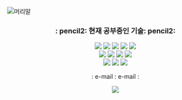 ![머리말](https://캡슐-렌더.vercel.app/api?type=waving&color=timeGradient&height=300§ion=header&text=현%20young&fontColor=balk&fontSize=90)

<h3 align="center">: pencil2: 현재 공부중인 기술: pencil2: </h3>
<p align="center">
 <img src="https://img.shields.io/badge/Python-3776AB?style=flat-square&logo=Python&logoColor=white "/></a>
 <img src="https://img.shields.io/badge/Android-3DDC84?style=flat-square&logo=Android&logoColor=white "/></a>
 <img src="https://img.shields.io/badge/C%2B%2B-00599C?style=flat-square&logo=C++&logoColor=white "/></a>
 <img src="https://img.shields.io/badge/C-A8B9CC?style=flat-square&logo=C&logoColor=white "/></a>
 <img src="https://img.shields.io/badge/JavaScript-F7DF1E?style=flat-square&logo=JavaScript&logoColor=white "/></a>
 <br>
 <img src="https://img.shields.io/badge/Linux-FCC624?style=flat-square&logo=Linux&logoColor=white "/></a>
 <img src="https://img.shields.io/badge/HTML-E34F26?style=flat-square&logo=HTML&logoColor=white "/></a>
 <img src="https://img.shields.io/badge/CSS-1572B6?style=flat-square&logo=CSS&logoColor=white "/></a>
 <img src="https://img.shields.io/badge/Tableau-E97627?style=flat-square&logo=Tableau&logoColor=white "/></a>
 <br>
 <img src="https://img.shields.io/badge/SQLite-003B57?style=flat-square&logo=SQLite&logoColor=white "/></a>
 <img src="https://img.shields.io/badge/R-276DC3?style=flat-square&logo=R&logoColor=white "/></a>
 <img src="https://img.shields.io/badge/Oracle-F80000?style=flat-square&logo=Oracle&logoColor=white "/></a>
</p>

<p align="center"> : e-mail : e-mail : </p>
<p align="center">
<a href="url"><img src="https://img.shields.io/badge/lhyk0219 @naver.com-F7DF1E?style=flat-square&logo=email&logoColor=white&link=lhyk0219@naver.com "/></a>
</p>

